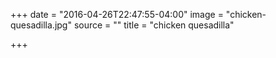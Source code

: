 +++
date = "2016-04-26T22:47:55-04:00"
image = "chicken-quesadilla.jpg"
source = ""
title = "chicken quesadilla"

+++

